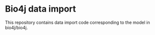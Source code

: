 # Bio4j data import

This repository contains data import code corresponding to the model in bio4j/bio4j.
